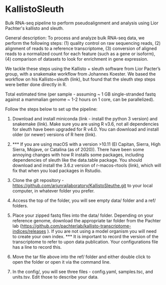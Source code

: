# KallistoSleuth
Bulk RNA-seq pipeline to perform pseudoalignment and analysis using Lior Pachter's kallisto and sleuth.

General description:
To process and analyze bulk RNA-seq data, we perform the following steps: (1) quality control on raw sequencing reads, (2) alignment of reads to a reference transcriptome, (3) conversion of aligned reads to a normalized count for each feature (such as a gene or isoform), (4) comparison of datasets to look for enrichment in gene expression.

We tackle these steps using the Kallisto + sleuth software from Lior Pacter’s group, with a snakemake workflow from Johannes Koester. We based the workflow on his Kallisto+sleuth (link), but found that the sleuth step steps were better done directly in R.

Total estimated time (per sample - assuming ~ 1 GB single-stranded fastq against a mammalian genome ~ 1-2 hours on 1 core, can be parallelized).

Follow the steps below to set up the pipeline:

1) Download and install miniconda (link - install the python 3 version) and snakemake (link).
Make sure you are using R v3.6, not all dependencies for sleuth have been upgraded for R v4.0. You can download and install older (or newer) versions of R here (link).

2) *** If you are using macOS with a version >10.11 (El Capitan, Sierra, High Sierra, Mojave, or Catalina (as of 2020)). There have been some annoying changes with how R installs some packages, including dependencies of sleuth like the data.table package. You should download and install the 3.6.z version of r-macos-rtools (link), which will fix that when you load packages in Rstudio.
3) Clone the git repository - https://github.com/arjunrajlaboratory/KallistoSleuthe.git  to your local computer, in whatever folder you prefer.
4) Access the top of the folder, you will see empty data/ folder and a ref/ folders.
5) Place your zipped fastq files into the data/ folder.
Depending on your reference genome, download the appropriate tar folder from the Pachter lab (https://github.com/pachterlab/kallisto-transcriptome-indices/releases ). If you are not using a model organism you will need to create your own index. *** It is important to record the version of the transcriptome to refer to upon data publication. Your configurations file has a line to record this.
6) Move the tar file above into the ref/ folder and either double click to open the folder or open it via the command line. 
7) In the config/, you will see three files - config.yaml, samples.tsc, and units.tsv. Edit those to describe your data.
